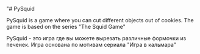 "# PySquid


PySquid is a game where you can cut different objects out of cookies.
The game is based on the series "The Squid Game"


PySquid - это игра где вы можете вырезать различные формочки из печенек.
Игра основана по мотивам сериала "Игра в кальмара"
